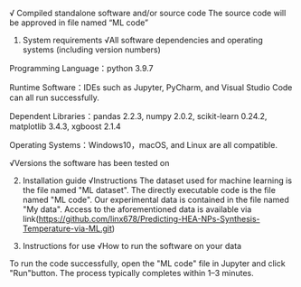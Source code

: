 √ Compiled standalone software and/or source code
The source code will be approved in file named “ML code”


1. System requirements
√All software dependencies and operating systems (including version numbers)

Programming Language：python 3.9.7

Runtime Software：IDEs such as Jupyter, PyCharm, and Visual Studio Code can all run successfully.

Dependent Libraries：pandas 2.2.3, numpy 2.0.2, scikit-learn 0.24.2, matplotlib 3.4.3, xgboost 2.1.4

Operating Systems：Windows10，macOS, and Linux are all compatible.


√Versions the software has been tested on

2. Installation guide
√Instructions
The dataset used for machine learning is the file named "ML dataset".
The directly executable code is the file named "ML code".
Our experimental data is contained in the file named "My data".
Access to the aforementioned data is available via link(https://github.com/linx678/Predicting-HEA-NPs-Synthesis-Temperature-via-ML.git)

3. Instructions for use
√How to run the software on your data

To run the code successfully, open the "ML code" file in Jupyter and click "Run"button. The process typically completes within 1–3 minutes.
